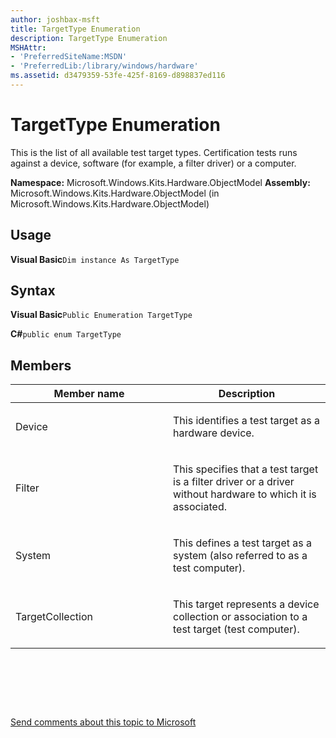 ```yaml
---
author: joshbax-msft
title: TargetType Enumeration
description: TargetType Enumeration
MSHAttr:
- 'PreferredSiteName:MSDN'
- 'PreferredLib:/library/windows/hardware'
ms.assetid: d3479359-53fe-425f-8169-d898837ed116
---
```


# TargetType Enumeration


This is the list of all available test target types. Certification tests runs against a device, software (for example, a filter driver) or a computer.

**Namespace:** Microsoft.Windows.Kits.Hardware.ObjectModel **Assembly:** Microsoft.Windows.Kits.Hardware.ObjectModel (in Microsoft.Windows.Kits.Hardware.ObjectModel)

## Usage


**Visual Basic**`Dim instance As TargetType`

## Syntax


**Visual Basic**`Public Enumeration TargetType`

**C#**`public enum TargetType`

## Members


<table>
<colgroup>
<col width="50%" />
<col width="50%" />
</colgroup>
<thead>
<tr class="header">
<th>Member name</th>
<th>Description</th>
</tr>
</thead>
<tbody>
<tr class="odd">
<td><p>Device</p></td>
<td><p>This identifies a test target as a hardware device.</p></td>
</tr>
<tr class="even">
<td><p>Filter</p></td>
<td><p>This specifies that a test target is a filter driver or a driver without hardware to which it is associated.</p></td>
</tr>
<tr class="odd">
<td><p>System</p></td>
<td><p>This defines a test target as a system (also referred to as a test computer).</p></td>
</tr>
<tr class="even">
<td><p>TargetCollection</p></td>
<td><p>This target represents a device collection or association to a test target (test computer).</p></td>
</tr>
</tbody>
</table>

 

 

 

[Send comments about this topic to Microsoft](mailto:wsddocfb@microsoft.com?subject=Documentation%20feedback%20%5Bp_hck\p_hck%5D:%20TargetType%20Enumeration%20%20RELEASE:%20%284/27/2016%29&body=%0A%0APRIVACY%20STATEMENT%0A%0AWe%20use%20your%20feedback%20to%20improve%20the%20documentation.%20We%20don't%20use%20your%20email%20address%20for%20any%20other%20purpose,%20and%20we'll%20remove%20your%20email%20address%20from%20our%20system%20after%20the%20issue%20that%20you're%20reporting%20is%20fixed.%20While%20we're%20working%20to%20fix%20this%20issue,%20we%20might%20send%20you%20an%20email%20message%20to%20ask%20for%20more%20info.%20Later,%20we%20might%20also%20send%20you%20an%20email%20message%20to%20let%20you%20know%20that%20we've%20addressed%20your%20feedback.%0A%0AFor%20more%20info%20about%20Microsoft's%20privacy%20policy,%20see%20http://privacy.microsoft.com/default.aspx. "Send comments about this topic to Microsoft")




